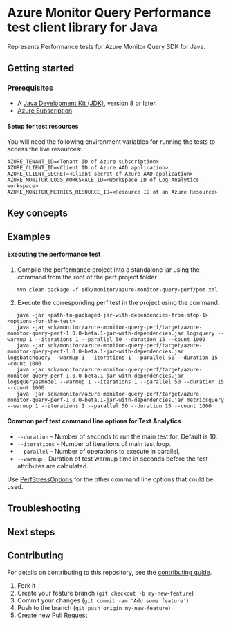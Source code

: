 # Azure Monitor Query Performance test client library for Java

Represents Performance tests for Azure Monitor Query  SDK for Java.

## Getting started

### Prerequisites

- A [Java Development Kit (JDK)][jdk_link], version 8 or later.
- [Azure Subscription][azure_subscription]

#### Setup for test resources

You will need the following environment variables for running the tests to access the live resources:

```
AZURE_TENANT_ID=<Tenant ID of Azure subscription>
AZURE_CLIENT_ID=<Client ID of Azure AAD application>
AZURE_CLIENT_SECRET=<Client secret of Azure AAD application>
AZURE_MONITOR_LOGS_WORKSPACE_ID=<Workspace ID of Log Analytics workspace>
AZURE_MONITOR_METRICS_RESOURCE_ID=<Resource ID of an Azure Resource>
```

## Key concepts

## Examples
#### Executing the performance test
1. Compile the performance project into a standalone jar using the command from the root of the perf project folder
```
   mvn clean package -f sdk/monitor/azure-monitor-query-perf/pom.xml
```

2. Execute the corresponding perf test in the project using the command.
```
   java -jar <path-to-packaged-jar-with-dependencies-from-step-1> <options-for-the-test>
   java -jar sdk/monitor/azure-monitor-query-perf/target/azure-monitor-query-perf-1.0.0-beta.1-jar-with-dependencies.jar logsquery --warmup 1 --iterations 1 --parallel 50 --duration 15 --count 1000
   java -jar sdk/monitor/azure-monitor-query-perf/target/azure-monitor-query-perf-1.0.0-beta.1-jar-with-dependencies.jar logsbatchquery --warmup 1 --iterations 1 --parallel 50 --duration 15 --count 1000
   java -jar sdk/monitor/azure-monitor-query-perf/target/azure-monitor-query-perf-1.0.0-beta.1-jar-with-dependencies.jar logsqueryasmodel --warmup 1 --iterations 1 --parallel 50 --duration 15 --count 1000
   java -jar sdk/monitor/azure-monitor-query-perf/target/azure-monitor-query-perf-1.0.0-beta.1-jar-with-dependencies.jar metricsquery --warmup 1 --iterations 1 --parallel 50 --duration 15 --count 1000
```   

#### Common perf test command line options for Text Analytics
- `--duration` - Number of seconds to run the main test for. Default is 10.
- `--iterations` - Number of iterations of main test loop.
- `--parallel` - Number of operations to execute in parallel,
- `--warmup` - Duration of test warmup time in seconds before the test attributes are calculated.

Use [PerfStressOptions](https://github.com/Azure/azure-sdk-for-java/blob/main/common/perf-test-core/src/main/java/com/azure/perf/test/core/PerfStressOptions.java)
for the other command line options that could be used.

## Troubleshooting

## Next steps

## Contributing

For details on contributing to this repository, see the [contributing guide](https://github.com/Azure/azure-sdk-for-java/blob/main/CONTRIBUTING.md).

1. Fork it
1. Create your feature branch (`git checkout -b my-new-feature`)
1. Commit your changes (`git commit -am 'Add some feature'`)
1. Push to the branch (`git push origin my-new-feature`)
1. Create new Pull Request

<!-- LINKS -->
[azure_subscription]: https://azure.microsoft.com/free
[jdk_link]: https://docs.microsoft.com/java/azure/jdk/?view=azure-java-stable
